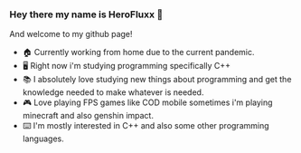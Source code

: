 ### Hey there my name is HeroFluxx 👋
And welcome to my github page!

- :house: Currently working from home due to the current pandemic.
- :desktop_computer: Right now i'm studying programming specifically C++
- :books: I absolutely love studying new things about programming and get the knowledge needed to make whatever is needed.
- :video_game: Love playing FPS games like COD mobile sometimes i'm playing minecraft and also genshin impact.
- :keyboard: I'm mostly interested in C++ and also some other programming languages.
